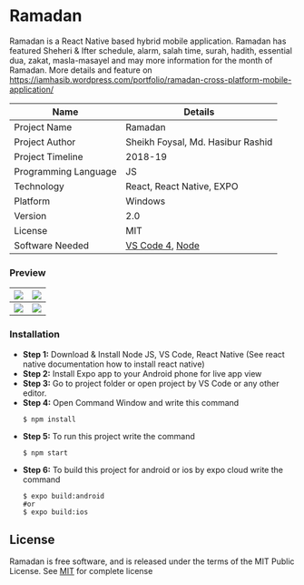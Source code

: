 # Ramadan
Ramadan is a React Native based hybrid mobile application. Ramadan has featured Sheheri & Ifter schedule, alarm, salah time, surah, hadith, essential dua, zakat, masla-masayel and may more information for the month of Ramadan. More details and feature on https://iamhasib.wordpress.com/portfolio/ramadan-cross-platform-mobile-application/

| Name | Details |
| ------ | ------ |
| Project Name | Ramadan |
| Project Author | Sheikh Foysal, Md. Hasibur Rashid  |
| Project Timeline | 2018-19 |
| Programming Language | JS |
| Technology | React, React Native, EXPO |
| Platform | Windows |
| Version | 2.0 |
| License | MIT |
| Software Needed | [VS Code 4](https://code.visualstudio.com), [Node](https://nodejs.org/en/)

### Preview 

|![](https://iamhasib.files.wordpress.com/2018/07/ramadan_1.png)| ![](https://iamhasib.files.wordpress.com/2018/07/ramadan_3.png)|
| ------ | ------ |
![](https://iamhasib.files.wordpress.com/2018/07/ramadan_5.png) |![](https://iamhasib.files.wordpress.com/2018/07/ramadan_7.png)|

### Installation
  - <strong>Step 1:</strong> Download & Install Node JS, VS Code, React Native (See react native documentation how to install react native)
  - <strong>Step 2:</strong> Install Expo app to your Android phone for live app view
  - <strong>Step 3:</strong> Go to project folder or open project by VS Code or any other editor.
  - <strong>Step 4:</strong> Open Command Window and write this command
    ```
    $ npm install
    ```
  - <strong>Step 5:</strong> To run this project write the command
    ```
    $ npm start
    ```
  - <strong>Step 6:</strong> To build this project for android or ios by expo cloud write the command
    ```
    $ expo build:android
    #or
    $ expo build:ios
    ```
    
## License

Ramadan is free software, and is released under the terms of the MIT Public License. See [MIT](LICENSE) for complete license
